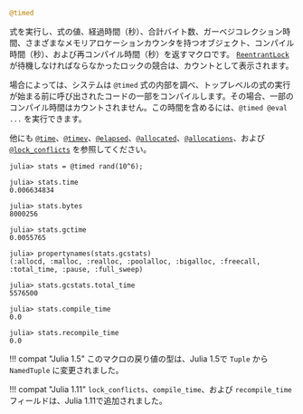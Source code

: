 ```julia
@timed
```

式を実行し、式の値、経過時間（秒）、合計バイト数、ガーベジコレクション時間、さまざまなメモリアロケーションカウンタを持つオブジェクト、コンパイル時間（秒）、および再コンパイル時間（秒）を返すマクロです。 [`ReentrantLock`](@ref) が待機しなければならなかったロックの競合は、カウントとして表示されます。

場合によっては、システムは `@timed` 式の内部を調べ、トップレベルの式の実行が始まる前に呼び出されたコードの一部をコンパイルします。その場合、一部のコンパイル時間はカウントされません。この時間を含めるには、`@timed @eval ...` を実行できます。

他にも [`@time`](@ref)、[`@timev`](@ref)、[`@elapsed`](@ref)、[`@allocated`](@ref)、[`@allocations`](@ref)、および [`@lock_conflicts`](@ref) を参照してください。

```julia-repl
julia> stats = @timed rand(10^6);

julia> stats.time
0.006634834

julia> stats.bytes
8000256

julia> stats.gctime
0.0055765

julia> propertynames(stats.gcstats)
(:allocd, :malloc, :realloc, :poolalloc, :bigalloc, :freecall, :total_time, :pause, :full_sweep)

julia> stats.gcstats.total_time
5576500

julia> stats.compile_time
0.0

julia> stats.recompile_time
0.0

```

!!! compat "Julia 1.5"
    このマクロの戻り値の型は、Julia 1.5で `Tuple` から `NamedTuple` に変更されました。


!!! compat "Julia 1.11"
    `lock_conflicts`、`compile_time`、および `recompile_time` フィールドは、Julia 1.11で追加されました。

